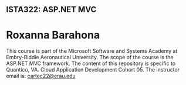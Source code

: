 ## ISTA322: ASP.NET MVC
# Roxanna Barahona

This course is part of the Microsoft Software and Systems Academy at Embry-Riddle Aeronautical University. The scope of the course is the ASP.NET MVC framework. The content of this repository is specific to Quantico, VA. Cloud Application Development Cohort 05. The instructor email is: cartec22@erau.edu
